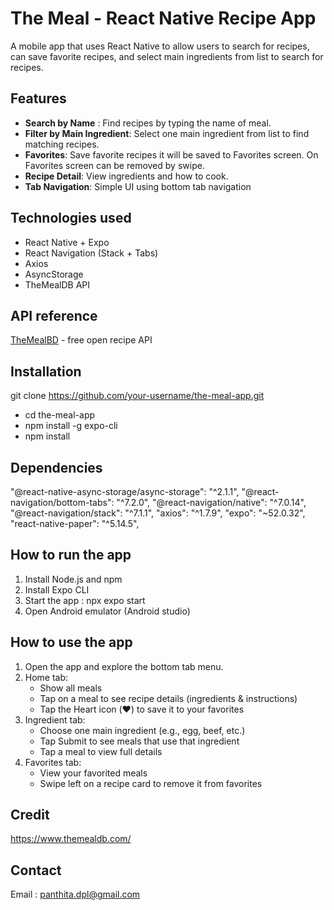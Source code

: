 # The Meal - React Native Recipe App

A mobile app that uses React Native to allow users to search for recipes, can save favorite recipes, and select main ingredients from list to search for recipes.


## Features

- **Search by Name** : Find recipes by typing the name of meal.
- **Filter by Main Ingredient**: Select one main ingredient from list to find matching recipes.
- **Favorites**: Save favorite recipes it will be saved to Favorites screen. On Favorites screen can be removed by swipe.
- **Recipe Detail**: View ingredients and how to cook.
- **Tab Navigation**: Simple UI using bottom tab navigation

## Technologies used

- React Native + Expo
- React Navigation (Stack + Tabs)
- Axios
- AsyncStorage
- TheMealDB API

## API reference

[TheMealBD](https://www.themealdb.com/) - free open recipe API

## Installation

git clone https://github.com/your-username/the-meal-app.git
- cd the-meal-app
- npm install -g expo-cli
- npm install

## Dependencies

"@react-native-async-storage/async-storage": "^2.1.1",
"@react-navigation/bottom-tabs": "^7.2.0",
"@react-navigation/native": "^7.0.14",
"@react-navigation/stack": "^7.1.1",
"axios": "^1.7.9",
"expo": "~52.0.32",
"react-native-paper": "^5.14.5",


## How to run the app

1. Install Node.js and npm
2. Install Expo CLI
3. Start the app :
   npx expo start
5. Open Android emulator (Android studio)

## How to use the app

1. Open the app and explore the bottom tab menu.
2. Home tab:
	- Show all meals
	- Tap on a meal to see recipe details (ingredients & instructions)
	- Tap the Heart icon (❤️) to save it to your favorites
3. Ingredient tab:
	- Choose one main ingredient (e.g., egg, beef, etc.)
	- Tap Submit to see meals that use that ingredient
	- Tap a meal to view full details
4. Favorites tab:
	- View your favorited meals
	- Swipe left on a recipe card to remove it from favorites


## Credit

https://www.themealdb.com/

## Contact
Email : panthita.dpl@gmail.com
